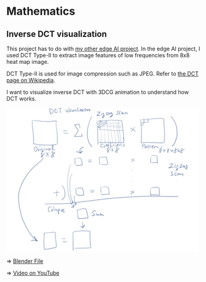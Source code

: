 # Mathematics

## Inverse DCT visualization

This project has to do with [my other edge AI project](https://github.com/araobp/edge-ai/blob/main/RockPaperScissors.md). In the edge AI project, I used DCT Type-II to extract image features of low frequencies from 8x8 heat map image. 

DCT Type-II is used for image compression such as JPEG. Refer to [the DCT page on Wikipedia](https://en.wikipedia.org/wiki/Discrete_cosine_transform).

I want to visualize inverse DCT with 3DCG animation to understand how DCT works.

<img src="draft.jpg" width=500>

=> [Blender File](idct.blend.zip)

=> [Video on YouTube](https://youtu.be/OWIU_BMA92s)

